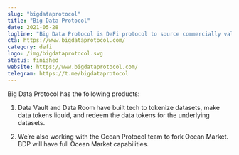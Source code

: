 ```yaml
---
slug: "bigdataprotocol"
title: "Big Data Protocol"
date: 2021-05-28
logline: "Big Data Protocol is DeFi protocol to source commercially valuable data from professional data providers, tokenize it, and make it liquid."
cta: https://www.bigdataprotocol.com/
category: defi
logo: /img/bigdataprotocol.svg
status: finished
website: https://www.bigdataprotocol.com/
telegram: https://t.me/bigdataprotocol
---
```


Big Data Protocol has the following products:

1. Data Vault and Data Room have built tech to tokenize datasets, make data tokens liquid, and redeem the data tokens for the underlying datasets.

2. We’re also working with the Ocean Protocol team to fork Ocean Market. BDP will have full Ocean Market capabilities.
